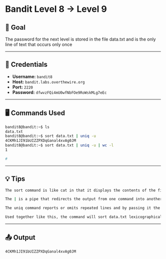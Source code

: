 # Bandit Level 8 → Level 9

## 🧠 Goal

The password for the next level is stored in the file data.txt and is the only line of text that occurs only once

---

## 🔐 Credentials

- **Username:** `bandit8`
- **Host:** `bandit.labs.overthewire.org`
- **Port:** `2220`
- **Password:** `dfwvzFQi4mU0wfNbFOe9RoWskMLg7eEc`

---

## 🖥️ Commands Used

```bash
bandit8@bandit:~$ ls
data.txt
bandit8@bandit:~$ sort data.txt | uniq -u
4CKMh1JI91bUIZZPXDqGanal4xvAg0JM
bandit8@bandit:~$ sort data.txt | uniq -u | wc -l
1

#
```
___

## 💡 Tips
```bash
The sort command is like cat in that it displays the contents of the file however it sorts the file lexicographically by lines (it reorders them alphabetically so that matching ones are together).

The | is a pipe that redirects the output from one command into another.

The uniq command reports or omits repeated lines and by passing it the -u argument we tell it to report only unique lines.

Used together like this, the command will sort data.txt lexicographically by each line, find the unique line and print it back in the terminal for you.

```
___

## 📤 Output
```bash
4CKMh1JI91bUIZZPXDqGanal4xvAg0JM
```

